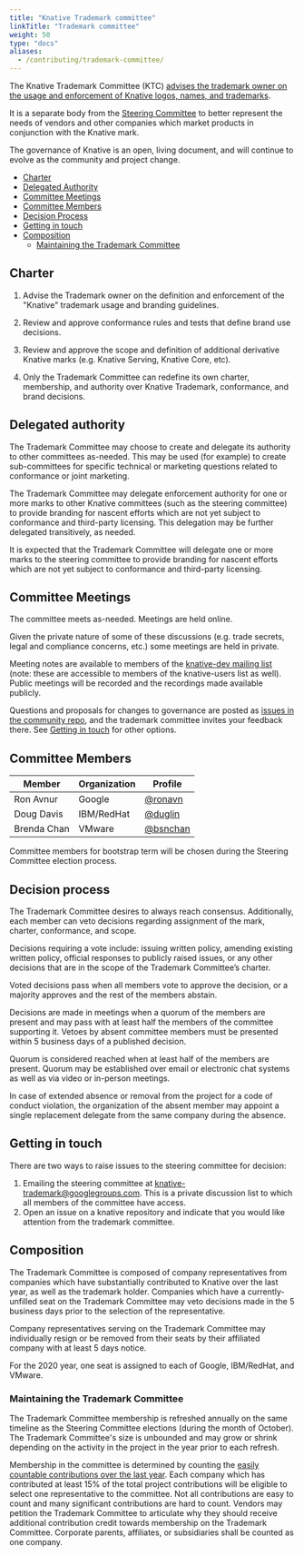 ```yaml
---
title: "Knative Trademark committee"
linkTitle: "Trademark committee"
weight: 50
type: "docs"
aliases:
  - /contributing/trademark-committee/
---
```


The Knative Trademark Committee (KTC)
[advises the trademark owner on the usage and enforcement of Knative logos, names, and trademarks](./GOVERNANCE.md).

It is a separate body from the [Steering Committee](./STEERING-COMMITTEE.md) to
better represent the needs of vendors and other companies which market products
in conjunction with the Knative mark.

The governance of Knative is an open, living document, and will continue to
evolve as the community and project change.

- [Charter](#charter)
- [Delegated Authority](#delegated-authority)
- [Committee Meetings](#committee-meetings)
- [Committee Members](#committee-members)
- [Decision Process](#decision-process)
- [Getting in touch](#getting-in-touch)
- [Composition](#composition)
  - [Maintaining the Trademark Committee](#maintaining-the-trademark-committee)

## Charter

1. Advise the Trademark owner on the definition and enforcement of the "Knative"
   trademark usage and branding guidelines.

1. Review and approve conformance rules and tests that define brand use
   decisions.

1. Review and approve the scope and definition of additional derivative Knative
   marks (e.g. Knative Serving, Knative Core, etc).

1. Only the Trademark Committee can redefine its own charter, membership, and
   authority over Knative Trademark, conformance, and brand decisions.

## Delegated authority

The Trademark Committee may choose to create and delegate its authority to other
committees as-needed. This may be used (for example) to create sub-committees
for specific technical or marketing questions related to conformance or joint
marketing.

The Trademark Committee may delegate enforcement authority for one or more marks
to other Knative committees (such as the steering committee) to provide branding
for nascent efforts which are not yet subject to conformance and third-party
licensing. This delegation may be further delegated transitively, as needed.

It is expected that the Trademark Committee will delegate one or more marks to
the steering committee to provide branding for nascent efforts which are not yet
subject to conformance and third-party licensing.

## Committee Meetings

The committee meets as-needed. Meetings are held online.

Given the private nature of some of these discussions (e.g. trade secrets, legal
and compliance concerns, etc.) some meetings are held in private.

Meeting notes are available to members of the
[knative-dev mailing list](https://groups.google.com/forum/#!forum/knative-dev)
(note: these are accessible to members of the knative-users list as well).
Public meetings will be recorded and the recordings made available publicly.

Questions and proposals for changes to governance are posted as
[issues in the community repo](https://github.com/knative/community/issues), and
the trademark committee invites your feedback there. See
[Getting in touch](#getting-in-touch) for other options.

## Committee Members

| Member                   | Organization | Profile                                |
| ------------------------ | ------------ | -------------------------------------- |
| Ron Avnur                | Google       | [@ronavn](https://github.com/ronavn)   |
| Doug Davis               | IBM/RedHat   | [@duglin](https://github.com/duglin)   |
| Brenda Chan              | VMware       | [@bsnchan](https://github.com/bsnchan) |

Committee members for bootstrap term will be chosen during the Steering
Committee election process.

## Decision process

The Trademark Committee desires to always reach consensus. Additionally, each
member can veto decisions regarding assignment of the mark, charter,
conformance, and scope.

Decisions requiring a vote include: issuing written policy, amending existing
written policy, official responses to publicly raised issues, or any other
decisions that are in the scope of the Trademark Committee’s charter.

Voted decisions pass when all members vote to approve the decision, or a
majority approves and the rest of the members abstain.

Decisions are made in meetings when a quorum of the members are present and may
pass with at least half the members of the committee supporting it. Vetoes by
absent committee members must be presented within 5 business days of a published
decision.

Quorum is considered reached when at least half of the members are present.
Quorum may be established over email or electronic chat systems as well as via
video or in-person meetings.

In case of extended absence or removal from the project for a code of conduct
violation, the organization of the absent member may appoint a single
replacement delegate from the same company during the absence.

## Getting in touch

There are two ways to raise issues to the steering committee for decision:

1. Emailing the steering committee at
   [knative-trademark@googlegroups.com](mailto:knative-trademark@googlegroups.com).
   This is a private discussion list to which all members of the committee have
   access.
2. Open an issue on a knative repository and indicate that you would like
   attention from the trademark committee.

## Composition

The Trademark Committee is composed of company representatives from companies
which have substantially contributed to Knative over the last year, as well as
the trademark holder. Companies which have a currently-unfilled seat on the
Trademark Committee may veto decisions made in the 5 business days prior to the
selection of the representative.

Company representatives serving on the Trademark Committee may individually
resign or be removed from their seats by their affiliated company with at least
5 days notice.

For the 2020 year, one seat is assigned to each of Google, IBM/RedHat, and
VMware.

### Maintaining the Trademark Committee

The Trademark Committee membership is refreshed annually on the same timeline as
the Steering Committee elections (during the month of October). The Trademark
Committee's size is unbounded and may grow or shrink depending on the activity
in the project in the year prior to each refresh.

Membership in the committee is determined by counting the
[easily countable contributions over the last year](https://knative.teststats.cncf.io/d/5/companies-table?orgId=1&var-period_name=Last%20year&var-metric=contributions).
Each company which has contributed at least 15% of the total project
contributions will be eligible to select one representative to the committee.
Not all contributions are easy to count and many significant contributions are
hard to count. Vendors may petition the Trademark Committee to articulate why
they should receive additional contribution credit towards membership on the
Trademark Committee. Corporate parents, affiliates, or subsidiaries shall be
counted as one company.
